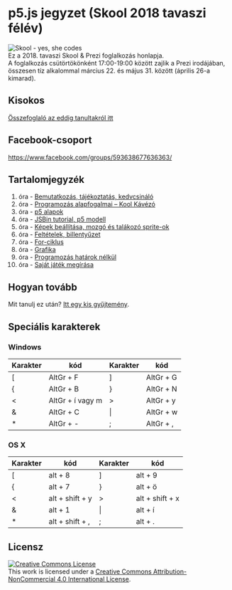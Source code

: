 # p5.js jegyzet (Skool 2018 tavaszi félév)


![Skool - yes, she codes](http://endreymarcell.hu/p5v4/skool-logo.png)  
Ez a 2018. tavaszi Skool & Prezi foglalkozás honlapja.  
A foglalkozás csütörtökönként 17:00-19:00 között zajlik a Prezi irodájában, összesen tíz alkalommal március 22. és május 31. között (április 26-a kimarad). 

## Kisokos
[Összefoglaló az eddig tanultakról itt](kisokos.md)  

## Facebook-csoport  
https://www.facebook.com/groups/593638677636363/  

## Tartalomjegyzék
1. óra - [Bemutatkozás, tájékoztatás, kedvcsináló](01-bemutatkozas/README.md)
2. óra - [Programozás alapfogalmai – Kool Kávézó](02-programozas-alapok/README.md)
3. óra - [p5 alapok](03-p5-alapok/README.md)
4. óra - [JSBin tutorial, p5 modell](04-p5-modell/README.md)
5. óra - [Képek beállítása, mozgó és talákozó sprite-ok](05-kepek/README.md)
6. óra - [Feltételek, billentyűzet](06-feltetelek/README.md)
7. óra - [For-ciklus](07-ciklusok/README.md)
8. óra - [Grafika](08-grafika/README.md)
9. óra - [Programozás határok nélkül](09-elagazo/README.md)
10. óra - [Saját játék megírása](10-sajat-jatek/README.md)

## Hogyan tovább
Mit tanulj ez után? [Itt egy kis gyűjtemény](etc/utravalo.md).  

## Speciális karakterek
### Windows
| Karakter | kód              | Karakter | kód            |
|----------|------------------|----------|----------------|
| [        | AltGr + F        | ]        | AltGr + G      |
| {        | AltGr + B        | }        | AltGr + N      |
| <        | AltGr + í vagy m | >        | AltGr + y      |
| &        | AltGr + C        | \|       | AltGr + w      |
| *        | AltGr + -        | ;        | AltGr + ,      |

### OS X
| Karakter | kód             | Karakter | kód             |
|----------|-----------------|----------|-----------------|
| [        | alt + 8         | ]        | alt + 9         |
| {        | alt + 7         | }        | alt + ö         |
| <        | alt + shift + y | >        | alt + shift + x |
| &        | alt + 1         | \|       | alt + í         |
| *        | alt + shift + , | ;        | alt + .         |

## Licensz
<a rel="license" href="http://creativecommons.org/licenses/by-nc/4.0/"><img alt="Creative Commons License" style="border-width:0" src="https://i.creativecommons.org/l/by-nc/4.0/88x31.png" /></a><br />This work is licensed under a <a rel="license" href="http://creativecommons.org/licenses/by-nc/4.0/">Creative Commons Attribution-NonCommercial 4.0 International License</a>.
